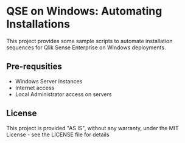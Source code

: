 # QSE on Windows: Automating Installations

This project provides some sample scripts to automate installation sequences for Qlik Sense Enterprise on Windows deployments.

## Pre-requsities

* Windows Server instances
* Internet access
* Local Administrator access on servers

## License

This project is provided "AS IS", without any warranty, under the MIT License - see the LICENSE file for details

